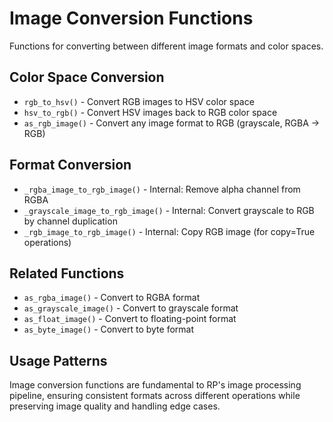 # Image Conversion Functions

Functions for converting between different image formats and color spaces.

## Color Space Conversion
- `rgb_to_hsv()` - Convert RGB images to HSV color space
- `hsv_to_rgb()` - Convert HSV images back to RGB color space  
- `as_rgb_image()` - Convert any image format to RGB (grayscale, RGBA → RGB)

## Format Conversion  
- `_rgba_image_to_rgb_image()` - Internal: Remove alpha channel from RGBA
- `_grayscale_image_to_rgb_image()` - Internal: Convert grayscale to RGB by channel duplication
- `_rgb_image_to_rgb_image()` - Internal: Copy RGB image (for copy=True operations)

## Related Functions
- `as_rgba_image()` - Convert to RGBA format
- `as_grayscale_image()` - Convert to grayscale format
- `as_float_image()` - Convert to floating-point format
- `as_byte_image()` - Convert to byte format

## Usage Patterns
Image conversion functions are fundamental to RP's image processing pipeline, ensuring consistent formats across different operations while preserving image quality and handling edge cases.
